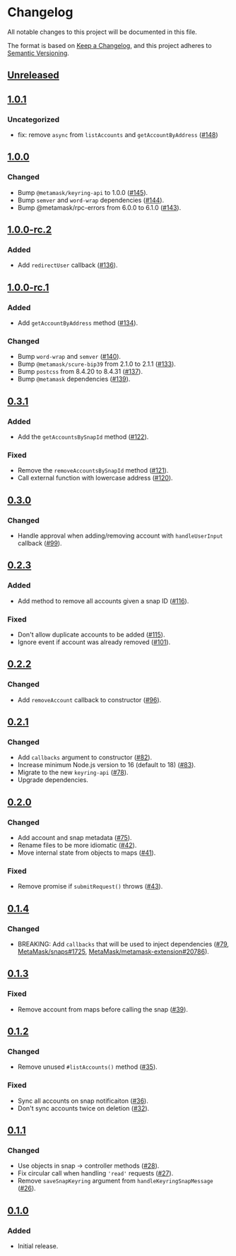 # Changelog
All notable changes to this project will be documented in this file.

The format is based on [Keep a Changelog](https://keepachangelog.com/en/1.0.0/),
and this project adheres to [Semantic Versioning](https://semver.org/spec/v2.0.0.html).

## [Unreleased]

## [1.0.1]
### Uncategorized
- fix: remove `async` from `listAccounts` and `getAccountByAddress` ([#148](https://github.com/MetaMask/eth-snap-keyring/pull/148))

## [1.0.0]
### Changed
- Bump `@metamask/keyring-api` to 1.0.0 ([#145](https://github.com/MetaMask/eth-snap-keyring/pull/145)).
- Bump `semver` and `word-wrap` dependencies ([#144](https://github.com/MetaMask/eth-snap-keyring/pull/144)).
- Bump @metamask/rpc-errors from 6.0.0 to 6.1.0 ([#143](https://github.com/MetaMask/eth-snap-keyring/pull/143)).

## [1.0.0-rc.2]
### Added
- Add `redirectUser` callback ([#136](https://github.com/MetaMask/eth-snap-keyring/pull/136)).

## [1.0.0-rc.1]
### Added
- Add `getAccountByAddress` method ([#134](https://github.com/MetaMask/eth-snap-keyring/pull/134)).

### Changed
- Bump `word-wrap` and `semver` ([#140](https://github.com/MetaMask/eth-snap-keyring/pull/140)).
- Bump `@metamask/scure-bip39` from 2.1.0 to 2.1.1 ([#133](https://github.com/MetaMask/eth-snap-keyring/pull/133)).
- Bump `postcss` from 8.4.20 to 8.4.31 ([#137](https://github.com/MetaMask/eth-snap-keyring/pull/137)).
- Bump `@metamask` dependencies ([#139](https://github.com/MetaMask/eth-snap-keyring/pull/139)).

## [0.3.1]
### Added
- Add the `getAccountsBySnapId` method ([#122](https://github.com/MetaMask/eth-snap-keyring/pull/122)).

### Fixed
- Remove the `removeAccountsBySnapId` method ([#121](https://github.com/MetaMask/eth-snap-keyring/pull/121)).
- Call external function with lowercase address ([#120](https://github.com/MetaMask/eth-snap-keyring/pull/120)).

## [0.3.0]
### Changed
- Handle approval when adding/removing account with `handleUserInput` callback ([#99](https://github.com/MetaMask/eth-snap-keyring/pull/99)).

## [0.2.3]
### Added
- Add method to remove all accounts given a snap ID ([#116](https://github.com/MetaMask/eth-snap-keyring/pull/116)).

### Fixed
- Don't allow duplicate accounts to be added ([#115](https://github.com/MetaMask/eth-snap-keyring/pull/115)).
- Ignore event if account was already removed ([#101](https://github.com/MetaMask/eth-snap-keyring/pull/101)).

## [0.2.2]
### Changed
- Add `removeAccount` callback to constructor ([#96](https://github.com/MetaMask/eth-snap-keyring/pull/96)).

## [0.2.1]
### Changed
- Add `callbacks` argument to constructor ([#82](https://github.com/MetaMask/eth-snap-keyring/pull/82)).
- Increase minimum Node.js version to 16 (default to 18) ([#83](https://github.com/MetaMask/eth-snap-keyring/pull/83)).
- Migrate to the new `keyring-api` ([#78](https://github.com/MetaMask/eth-snap-keyring/pull/78)).
- Upgrade dependencies.

## [0.2.0]
### Changed
- Add account and snap metadata ([#75](https://github.com/MetaMask/eth-snap-keyring/pull/75)).
- Rename files to be more idiomatic ([#42](https://github.com/MetaMask/eth-snap-keyring/pull/42)).
- Move internal state from objects to maps ([#41](https://github.com/MetaMask/eth-snap-keyring/pull/41)).

### Fixed
- Remove promise if `submitRequest()` throws ([#43](https://github.com/MetaMask/eth-snap-keyring/pull/43)).

## [0.1.4]
### Changed
- BREAKING: Add `callbacks` that will be used to inject dependencies ([#79](https://github.com/MetaMask/eth-snap-keyring/pull/79), [MetaMask/snaps#1725](https://github.com/MetaMask/snaps/pull/1725), [MetaMask/metamask-extension#20786](https://github.com/MetaMask/metamask-extension/pull/20786)).

## [0.1.3]
### Fixed
- Remove account from maps before calling the snap ([#39](https://github.com/MetaMask/eth-snap-keyring/pull/39)).

## [0.1.2]
### Changed
- Remove unused `#listAccounts()` method ([#35](https://github.com/MetaMask/eth-snap-keyring/pull/35)).

### Fixed
- Sync all accounts on snap notificaiton ([#36](https://github.com/MetaMask/eth-snap-keyring/pull/36)).
- Don't sync accounts twice on deletion ([#32](https://github.com/MetaMask/eth-snap-keyring/pull/32)).

## [0.1.1]
### Changed
- Use objects in snap -> controller methods ([#28](https://github.com/MetaMask/eth-snap-keyring/pull/28)).
- Fix circular call when handling `'read'` requests ([#27](https://github.com/MetaMask/eth-snap-keyring/pull/27)).
- Remove `saveSnapKeyring` argument from `handleKeyringSnapMessage` ([#26](https://github.com/MetaMask/eth-snap-keyring/pull/26)).

## [0.1.0]
### Added
- Initial release.

[Unreleased]: https://github.com/MetaMask/eth-snap-keyring/compare/v1.0.1...HEAD
[1.0.1]: https://github.com/MetaMask/eth-snap-keyring/compare/v1.0.0...v1.0.1
[1.0.0]: https://github.com/MetaMask/eth-snap-keyring/compare/v1.0.0-rc.2...v1.0.0
[1.0.0-rc.2]: https://github.com/MetaMask/eth-snap-keyring/compare/v1.0.0-rc.1...v1.0.0-rc.2
[1.0.0-rc.1]: https://github.com/MetaMask/eth-snap-keyring/compare/v0.3.1...v1.0.0-rc.1
[0.3.1]: https://github.com/MetaMask/eth-snap-keyring/compare/v0.3.0...v0.3.1
[0.3.0]: https://github.com/MetaMask/eth-snap-keyring/compare/v0.2.3...v0.3.0
[0.2.3]: https://github.com/MetaMask/eth-snap-keyring/compare/v0.2.2...v0.2.3
[0.2.2]: https://github.com/MetaMask/eth-snap-keyring/compare/v0.2.1...v0.2.2
[0.2.1]: https://github.com/MetaMask/eth-snap-keyring/compare/v0.2.0...v0.2.1
[0.2.0]: https://github.com/MetaMask/eth-snap-keyring/compare/v0.1.4...v0.2.0
[0.1.4]: https://github.com/MetaMask/eth-snap-keyring/compare/v0.1.3...v0.1.4
[0.1.3]: https://github.com/MetaMask/eth-snap-keyring/compare/v0.1.2...v0.1.3
[0.1.2]: https://github.com/MetaMask/eth-snap-keyring/compare/v0.1.1...v0.1.2
[0.1.1]: https://github.com/MetaMask/eth-snap-keyring/compare/v0.1.0...v0.1.1
[0.1.0]: https://github.com/MetaMask/eth-snap-keyring/releases/tag/v0.1.0
